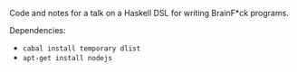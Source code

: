 
Code and notes for a talk on a Haskell DSL for writing BrainF\*ck programs.

Dependencies:

- `cabal install temporary dlist`
- `apt-get install nodejs`

